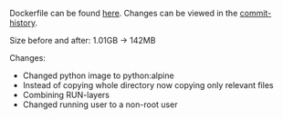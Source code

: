 Dockerfile can be found [here](https://github.com/ollikehy/backlog-app/blob/master/Dockerfile).
Changes can be viewed in the [commit-history](https://github.com/ollikehy/backlog-app/commit/57f4fe8d0f27010f7e27233ab04f17ca66bb89ed#diff-3254677a7917c6c01f55212f86c57fbf).

Size before and after: 1.01GB -> 142MB

Changes:
  - Changed python image to python:alpine
  - Instead of copying whole directory now copying only relevant files
  - Combining RUN-layers
  - Changed running user to a non-root user
